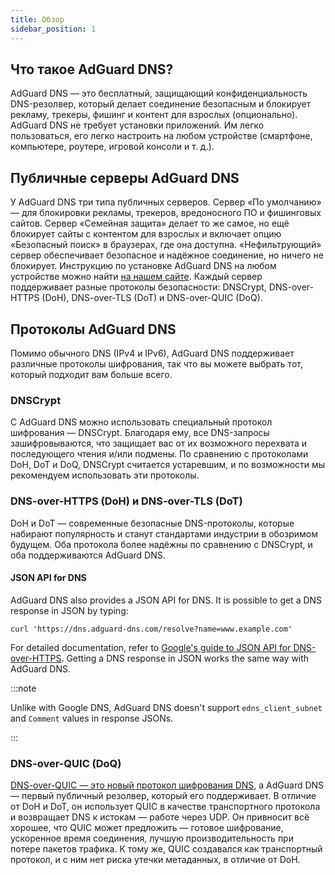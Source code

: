 ```yaml
---
title: Обзор
sidebar_position: 1
---
```


## Что такое AdGuard DNS?

AdGuard DNS — это бесплатный, защищающий конфиденциальность DNS-резолвер, который делает соединение безопасным и блокирует рекламу, трекеры, фишинг и контент для взрослых (опционально). AdGuard DNS не требует установки приложений. Им легко пользоваться, его легко настроить на любом устройстве (смартфоне, компьютере, роутере, игровой консоли и т. д.).

## Публичные серверы AdGuard DNS

У AdGuard DNS три типа публичных серверов. Сервер «По умолчанию» — для блокировки рекламы, трекеров, вредоносного ПО и фишинговых сайтов. Сервер «Семейная защита» делает то же самое, но ещё блокирует сайты с контентом для взрослых и включает опцию «Безопасный поиск» в браузерах, где она доступна. «Нефильтрующий» сервер обеспечивает безопасное и надёжное соединение, но ничего не блокирует. Инструкцию по установке AdGuard DNS на любом устройстве можно найти [на нашем сайте](https://adguard-dns.io/public-dns.html). Каждый сервер поддерживает разные протоколы безопасности: DNSCrypt, DNS-over-HTTPS (DoH), DNS-over-TLS (DoT) и DNS-over-QUIC (DoQ).

## Протоколы AdGuard DNS

Помимо обычного DNS (IPv4 и IPv6), AdGuard DNS поддерживает различные протоколы шифрования, так что вы можете выбрать тот, который подходит вам больше всего.

### DNSCrypt

С AdGuard DNS можно использовать специальный протокол шифрования — DNSCrypt. Благодаря ему, все DNS-запросы зашифровываются, что защищает вас от их возможного перехвата и последующего чтения и/или подмены. По сравнению с протоколами DoH, DoT и DoQ, DNSCrypt считается устаревшим, и по возможности мы рекомендуем использовать эти протоколы.

### DNS-over-HTTPS (DoH) и DNS-over-TLS (DoT)

DoH и DoT — современные безопасные DNS-протоколы, которые набирают популярность и станут стандартами индустрии в обозримом будущем. Оба протокола более надёжны по сравнению с DNSCrypt, и оба поддерживаются AdGuard DNS.

#### JSON API for DNS

AdGuard DNS also provides a JSON API for DNS. It is possible to get a DNS response in JSON by typing:

```text
curl 'https://dns.adguard-dns.com/resolve?name=www.example.com'
```

For detailed documentation, refer to [Google's guide to JSON API for DNS-over-HTTPS](https://developers.google.com/speed/public-dns/docs/doh/json). Getting a DNS response in JSON works the same way with AdGuard DNS.

:::note

Unlike with Google DNS, AdGuard DNS doesn't support `edns_client_subnet` and `Comment` values in response JSONs.

:::

### DNS-over-QUIC (DoQ)

[DNS-over-QUIC — это новый протокол шифрования DNS](https://adguard.com/blog/dns-over-quic.html), а AdGuard DNS — первый публичный резолвер, который его поддерживает. В отличие от DoH и DoT, он использует QUIC в качестве транспортного протокола и возвращает DNS к истокам — работе через UDP. Он привносит всё хорошее, что QUIC может предложить — готовое шифрование, ускоренное время соединения, лучшую производительность при потере пакетов трафика. К тому же, QUIC создавался как транспортный протокол, и с ним нет риска утечки метаданных, в отличие от DoH.
